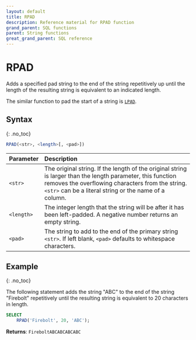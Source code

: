 ```yaml
---
layout: default
title: RPAD
description: Reference material for RPAD function
grand_parent: SQL functions
parent: String functions
great_grand_parent: SQL reference
---
```


# RPAD

Adds a specified pad string to the end of the string repetitively up until the length of the resulting string is equivalent to an indicated length.

The similar function to pad the start of a string is [`LPAD`](./lpad.md).

## Syntax
{: .no_toc}

```sql
RPAD(<str>, <length>[, <pad>])
```

| Parameter  | Description                                                                                                                                                                                                                 |
| :---------- | :--------------------------------------------------------------------------------------------------------------------------------------------------------------------------------------------------------------------------- |
| `<str>`    | The original string. If the length of the original string is larger than the length parameter, this function removes the overflowing characters from the string.  `<str>` can be a literal string or the name of a column. |
| `<length>` | The integer length that the string will be after it has been left-padded.  A negative number returns an empty string.                                                                                                      |
| `<pad>`    | The string to add to the end of the primary string `<str>`. If left blank, `<pad>` defaults to whitespace characters.                                                                                                       |

## Example
{: .no_toc}

The following statement adds the string "ABC" to the end of the string "Firebolt" repetitively until the resulting string is equivalent to 20 characters in length.

```sql
SELECT
	RPAD('Firebolt', 20, 'ABC');
```

**Returns**: `FireboltABCABCABCABC`
